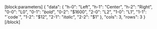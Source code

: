 
[block:parameters]
{
  "data": {
    "h-0": "Left",
    "h-1": "Center",
    "h-2": "Right",
    "0-0": "L0",
    "0-1": "*bold*",
    "0-2": "$1600",
    "2-0": "L2",
    "1-0": "L1",
    "1-1": "`code`",
    "1-2": "$12",
    "2-1": "_italic_",
    "2-2": "$1"
  },
  "cols": 3,
  "rows": 3
}
[/block]
